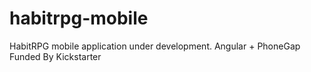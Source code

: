 habitrpg-mobile
===============

HabitRPG mobile application under development. Angular + PhoneGap
Funded By Kickstarter
